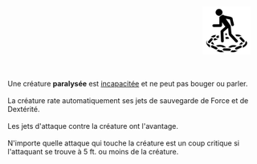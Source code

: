 <div class="warning" style='background-color:var(--bg); border-left: solid var(--title) 4px; border-radius: 4px;'>
<p style='padding:0.7em; margin-left:0.7em; display: inline-block;'>
<img src="../../Illustrations/Conditions/FinalParalyzed.png" style="width:20%;  float:right; padding:0.7em">

Une créature <b>paralysée</b> est <a href="../Incapacité.md">incapacitée</a> et ne peut pas bouger ou parler.<br><br>
La créature rate automatiquement ses jets de sauvegarde de Force et de Dextérité.<br><br>
Les jets d'attaque contre la créature ont l'avantage.<br><br>
N'importe quelle attaque qui touche la créature est un coup critique si l'attaquant se trouve à 5 ft. ou moins de la créature.<br>
</p>
</div>
